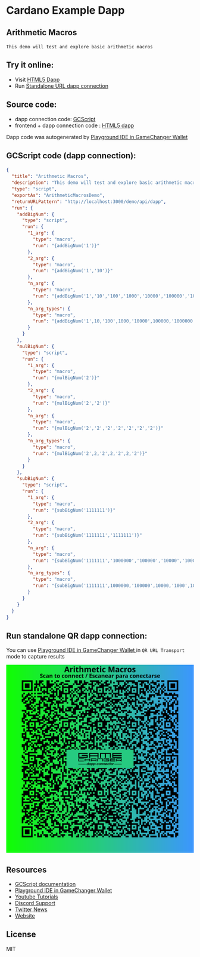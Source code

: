 
# Cardano Example Dapp

## **Arithmetic Macros**

    This demo will test and explore basic arithmetic macros


## Try it online: 

-  Visit [HTML5 Dapp](https://raw.githubusercontent.com/GameChangerFinance/gamechanger.wallet/main/examples/Arithmetic%20Macros.html)
-  Run [Standalone URL dapp connection](https://beta-wallet.gamechanger.finance/api/2/run/1-H4sIAAAAAAAAA6WSUWuDMBSF_0rIix0IRvfmW8ceuzHG9lxSDTUQTUiubEP870uqxsUJrVTwxkvu-U44psPAQTCc473mUNUMeIFeaKGlwTEumSk0V8BlYyc-Km5QyWqJvrgQCJgBRJsSsW8lpGboRI0V05lTTxz4Uc5igNneKqSGvQlsB9dny7cTmkGrm8_3wxsFYNrZVwAqTxIhCyoqaSB_JIQk7jwJVTwpqVJO2NrZDtOyfOLn17Z2zdJ-nEmPVJ__7F-OO23jziN2URo99LiPcbZBEUcpGWXNVpkrY50Wv84fAf7o2OZWk5SMFo7kDQZsiO-tQd2Ke8P0iF2U3RZmoIi96kqW_1Rr74bYQl4WL-qUkGlP9ybkEfYHDc9tOa3o4gXhSmbrBEJWb11wK_1t3RLpmt3oNpulc3tpBqN0yLvvfwFtghP4twQAAA)

## Source code:

- dapp connection code: [GCScript](examples/Arithmetic%20Macros.gcscript)
- frontend + dapp connection code : [HTML5 dapp](examples/Arithmetic%20Macros.html)

Dapp code was autogenerated by [Playground IDE in GameChanger Wallet ](https://beta-wallet.gamechanger.finance/playground)

## GCScript code (dapp connection):
```json
{
  "title": "Arithmetic Macros",
  "description": "This demo will test and explore basic arithmetic macros",
  "type": "script",
  "exportAs": "ArithmeticMacrosDemo",
  "returnURLPattern": "http://localhost:3000/demo/api/dapp",
  "run": {
    "addBigNum": {
      "type": "script",
      "run": {
        "1_arg": {
          "type": "macro",
          "run": "{addBigNum('1')}"
        },
        "2_arg": {
          "type": "macro",
          "run": "{addBigNum('1','10')}"
        },
        "n_arg": {
          "type": "macro",
          "run": "{addBigNum('1','10','100','1000','10000','100000','1000000')}"
        },
        "n_arg_types": {
          "type": "macro",
          "run": "{addBigNum('1',10,'100',1000,'10000',100000,'1000000')}"
        }
      }
    },
    "mulBigNum": {
      "type": "script",
      "run": {
        "1_arg": {
          "type": "macro",
          "run": "{mulBigNum('2')}"
        },
        "2_arg": {
          "type": "macro",
          "run": "{mulBigNum('2','2')}"
        },
        "n_arg": {
          "type": "macro",
          "run": "{mulBigNum('2','2','2','2','2','2','2')}"
        },
        "n_arg_types": {
          "type": "macro",
          "run": "{mulBigNum('2',2,'2',2,'2',2,'2')}"
        }
      }
    },
    "subBigNum": {
      "type": "script",
      "run": {
        "1_arg": {
          "type": "macro",
          "run": "{subBigNum('1111111')}"
        },
        "2_arg": {
          "type": "macro",
          "run": "{subBigNum('1111111','1111111')}"
        },
        "n_arg": {
          "type": "macro",
          "run": "{subBigNum('1111111','1000000','100000','10000','1000','100','10','1')}"
        },
        "n_arg_types": {
          "type": "macro",
          "run": "{subBigNum('1111111',1000000,'100000',10000,'1000',100,'10',1)}"
        }
      }
    }
  }
}
```

## Run standalone QR dapp connection: 

You can use [Playground IDE in GameChanger Wallet ](https://beta-wallet.gamechanger.finance/playground) in `QR URL Transport` mode to capture results

[![QR URL Transport](https://raw.githubusercontent.com/GameChangerFinance/gamechanger.wallet/main/examples/Arithmetic%20Macros.png)](https://beta-wallet.gamechanger.finance/api/2/run/1-H4sIAAAAAAAAA6WSUWuDMBSF_0rIix0IRvfmW8ceuzHG9lxSDTUQTUiubEP870uqxsUJrVTwxkvu-U44psPAQTCc473mUNUMeIFeaKGlwTEumSk0V8BlYyc-Km5QyWqJvrgQCJgBRJsSsW8lpGboRI0V05lTTxz4Uc5igNneKqSGvQlsB9dny7cTmkGrm8_3wxsFYNrZVwAqTxIhCyoqaSB_JIQk7jwJVTwpqVJO2NrZDtOyfOLn17Z2zdJ-nEmPVJ__7F-OO23jziN2URo99LiPcbZBEUcpGWXNVpkrY50Wv84fAf7o2OZWk5SMFo7kDQZsiO-tQd2Ke8P0iF2U3RZmoIi96kqW_1Rr74bYQl4WL-qUkGlP9ybkEfYHDc9tOa3o4gXhSmbrBEJWb11wK_1t3RLpmt3oNpulc3tpBqN0yLvvfwFtghP4twQAAA)

## Resources
- [GCScript documentation](https://beta-wallet.gamechanger.finance/doc/api/v2/api.html)
- [Playground IDE in GameChanger Wallet ](https://beta-wallet.gamechanger.finance/playground)
- [Youtube Tutorials](https://www.youtube.com/@gamechanger.finance)
- [Discord Support](https://discord.gg/vpbfyRaDKG)
- [Twitter News](https://twitter.com/GameChangerOk)
- [Website](https://gamechanger.finance)

## License
MIT 
    
